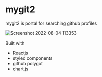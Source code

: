 # mygit2
mygit2 is portal for searching github profiles

![Screenshot 2022-08-04 113353](https://user-images.githubusercontent.com/110046953/182812505-d32b023a-a86e-4b97-8d4c-99734b2349ae.png)

Built with
- Reactjs
- styled components
- github polygot
- chart.js
